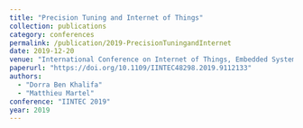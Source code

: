 ```yaml
---
title: "Precision Tuning and Internet of Things"
collection: publications
category: conferences
permalink: /publication/2019-PrecisionTuningandInternet
date: 2019-12-20
venue: "International Conference on Internet of Things, Embedded Systems and Communications (IINTEC 2019), Tunis, Tunisia"
paperurl: "https://doi.org/10.1109/IINTEC48298.2019.9112133"
authors:
  - "Dorra Ben Khalifa"
  - "Matthieu Martel"
conference: "IINTEC 2019"
year: 2019
---
```

